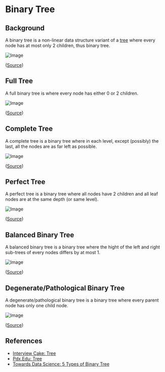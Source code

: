 # Binary Tree

## Background

A binary tree is a non-linear data structure variant of a [tree](../README.md) where every node has at most only 2 children, thus binary tree.

![Image](https://www.interviewcake.com/images/svgs/trees__binary_non_binary.svg?bust=206)

([Source](https://www.interviewcake.com/concept/cpp/tree?))

## Full Tree

A full binary tree is where every node has either 0 or 2 children.

![Image](https://miro.medium.com/max/2000/1*fh2By4u-SxTlt6u2xHqnCg.png)

([Source](https://towardsdatascience.com/5-types-of-binary-tree-with-cool-illustrations-9b335c430254))

## Complete Tree

A complete tree is a binary tree where in each level, except (possibly) the last, all the nodes are as far left as possible.

![Image](https://miro.medium.com/max/2000/1*M1qfRR59TR9-i4pmI-_Clg.png)

([Source](https://towardsdatascience.com/5-types-of-binary-tree-with-cool-illustrations-9b335c430254))

## Perfect Tree

A perfect tree is a binary tree where all nodes have 2 children and all leaf nodes are at the same depth (or same level).

![Image](https://miro.medium.com/max/2000/1*EgcvwUHXnmdOpbHQwgCknA.png)

([Source](https://towardsdatascience.com/5-types-of-binary-tree-with-cool-illustrations-9b335c430254))

## Balanced Binary Tree

A balanced binary tree is a binary tree where the hight of the left and right sub-trees of every nodes differs by at most 1.

![Image](https://miro.medium.com/max/2000/1*jSq-xjEZYytNDIBpZNQC2w.png)

([Source](https://towardsdatascience.com/5-types-of-binary-tree-with-cool-illustrations-9b335c430254))

## Degenerate/Pathological Binary Tree

A degenerate/pathological binary tree is a binary tree where every parent node has only one child node.

![Image](https://miro.medium.com/max/2000/1*m5BjLJeSrSGH4US-QXj4aA.png)

([Source](https://towardsdatascience.com/5-types-of-binary-tree-with-cool-illustrations-9b335c430254))

## References

- [Interview Cake: Tree](https://www.interviewcake.com/concept/cpp/tree?)
- [Pdx.Edu: Tree](https://web.cecs.pdx.edu/~sheard/course/Cs163/Doc/FullvsComplete.html)
- [Towards Data Science: 5 Types of Binary Tree](https://towardsdatascience.com/5-types-of-binary-tree-with-cool-illustrations-9b335c430254)
